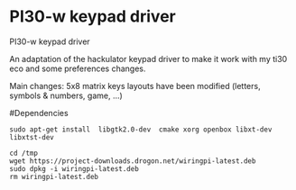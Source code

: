 # PI30-w keypad driver
PI30-w keypad driver

An adaptation of the hackulator keypad driver to make it work with my ti30 eco
and some preferences changes.

Main changes:
  5x8 matrix
  keys layouts have been modified (letters, symbols & numbers, game, ...)

#Dependencies

```
sudo apt-get install  libgtk2.0-dev  cmake xorg openbox libxt-dev libxtst-dev

cd /tmp
wget https://project-downloads.drogon.net/wiringpi-latest.deb
sudo dpkg -i wiringpi-latest.deb
rm wiringpi-latest.deb
```
